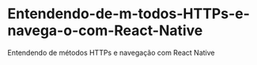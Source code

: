 # Entendendo-de-m-todos-HTTPs-e-navega-o-com-React-Native
Entendendo de métodos HTTPs e navegação com React Native
